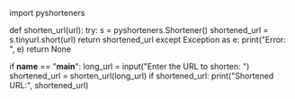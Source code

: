 
import pyshorteners

def shorten_url(url):
    try:
        s = pyshorteners.Shortener()
        shortened_url = s.tinyurl.short(url)
        return shortened_url
    except Exception as e:
        print("Error: ", e)
        return None

if __name__ == "__main__":
    long_url = input("Enter the URL to shorten: ")
    shortened_url = shorten_url(long_url)
    if shortened_url:
        print("Shortened URL:", shortened_url)
